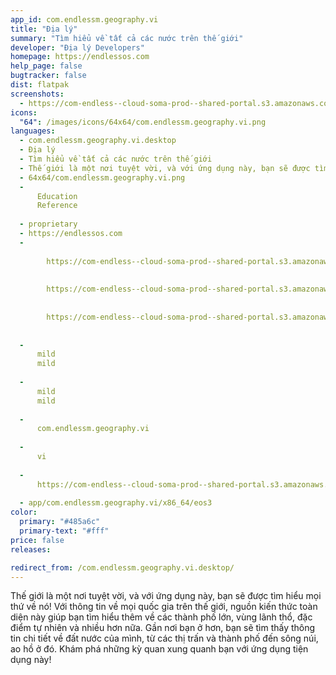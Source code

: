 ```yaml
---
app_id: com.endlessm.geography.vi
title: "Địa lý"
summary: "Tìm hiểu về tất cả các nước trên thế giới"
developer: "Địa lý Developers"
homepage: https://endlessos.com
help_page: false
bugtracker: false
dist: flatpak
screenshots:
  - https://com-endless--cloud-soma-prod--shared-portal.s3.amazonaws.com/apps.269.screenshots.ddf3a095-2973-4c2e-864f-9e9402c7bfd0_201810231911945858.png
icons:
  "64": /images/icons/64x64/com.endlessm.geography.vi.png
languages:
  - com.endlessm.geography.vi.desktop
  - Địa lý
  - Tìm hiểu về tất cả các nước trên thế giới
  - Thế giới là một nơi tuyệt vời, và với ứng dụng này, bạn sẽ được tìm hiểu mọi thứ về nó! Với thông tin về mọi quốc gia trên thế giới, nguồn kiến thức toàn diện này giúp bạn tìm hiểu thêm về các thành phố lớn, vùng lãnh thổ, đặc điểm tự nhiên và nhiều hơn nữa. Gần nơi bạn ở hơn, bạn sẽ tìm thấy thông tin chi tiết về đất nước của mình, từ các thị trấn và thành phố đến sông núi, ao hồ ở đó. Khám phá những kỳ quan xung quanh bạn với ứng dụng tiện dụng này!
  - 64x64/com.endlessm.geography.vi.png
  - 
      Education
      Reference
    
  - proprietary
  - https://endlessos.com
  - 
      
        https://com-endless--cloud-soma-prod--shared-portal.s3.amazonaws.com/apps.269.screenshots.ddf3a095-2973-4c2e-864f-9e9402c7bfd0_201810231911945858.png
      
      
        https://com-endless--cloud-soma-prod--shared-portal.s3.amazonaws.com/apps.269.screenshots.c7191ac2-4772-4f01-825f-c41f4e198f2e_201810231911945858.png
      
      
        https://com-endless--cloud-soma-prod--shared-portal.s3.amazonaws.com/apps.269.screenshots.ef9c13de-f225-495b-afd5-1f56d59fa20c_201810231911945858.png
      
    
  - 
      mild
      mild
    
  - 
      mild
      mild
    
  - 
      com.endlessm.geography.vi
    
  - 
      vi
    
  - 
      https://com-endless--cloud-soma-prod--shared-portal.s3.amazonaws.com/app.1208.appCenterThumbnail.6acbd63e-91be-44f6-a792-0bc660282625_201810231911745151.jpg
    
  - app/com.endlessm.geography.vi/x86_64/eos3
color:
  primary: "#485a6c"
  primary-text: "#fff"
price: false
releases:

redirect_from: /com.endlessm.geography.vi.desktop/
---
```


<p>Thế giới là một nơi tuyệt vời, và với ứng dụng này, bạn sẽ được tìm hiểu mọi thứ về nó! Với thông tin về mọi quốc gia trên thế giới, nguồn kiến thức toàn diện này giúp bạn tìm hiểu thêm về các thành phố lớn, vùng lãnh thổ, đặc điểm tự nhiên và nhiều hơn nữa. Gần nơi bạn ở hơn, bạn sẽ tìm thấy thông tin chi tiết về đất nước của mình, từ các thị trấn và thành phố đến sông núi, ao hồ ở đó. Khám phá những kỳ quan xung quanh bạn với ứng dụng tiện dụng này!</p>